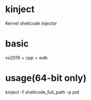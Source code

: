 # kinject
Kernel shellcode injector

# basic
vs2019 + cpp + wdk

# usage(64-bit only)
kinject -f shellcode_full_path -p pid

